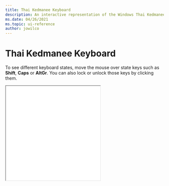 ```yaml
---
title: Thai Kedmanee Keyboard
description: An interactive representation of the Windows Thai Kedmanee keyboard. To see different keyboard states, click or move the mouse over the state keys.
ms.date: 04/26/2021
ms.topic: ui-reference
author: jowilco
---
```


# Thai Kedmanee Keyboard

To see different keyboard states, move the mouse over state keys such as **Shift**, **Caps** or **AltGr**. You can also lock or unlock those keys by clicking them.

<iframe src="kbdth0.html" height="300"></iframe>
